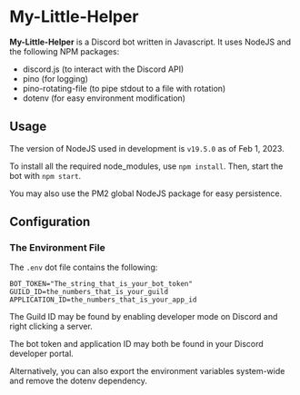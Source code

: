 # My-Little-Helper

**My-Little-Helper** is a Discord bot written in Javascript. It uses
NodeJS and the following NPM packages:

- discord.js (to interact with the Discord API)
- pino (for logging)
- pino-rotating-file (to pipe stdout to a file with rotation)
- dotenv (for easy environment modification)

## Usage

The version of NodeJS used in development is `v19.5.0`
as of Feb 1, 2023.

To install all the required node_modules, use `npm install`. Then,
start the bot with `npm start`.

You may also use the PM2 global NodeJS package for easy persistence.

## Configuration

### The Environment File

The `.env` dot file contains the following:

```
BOT_TOKEN="The_string_that_is_your_bot_token"
GUILD_ID=the_numbers_that_is_your_guild
APPLICATION_ID=the_numbers_that_is_your_app_id
```

The Guild ID may be found by enabling developer mode on Discord and
right clicking a server.

The bot token and application ID may both be found in your
Discord developer portal.

Alternatively, you can also export the environment variables
system-wide and remove the dotenv dependency.